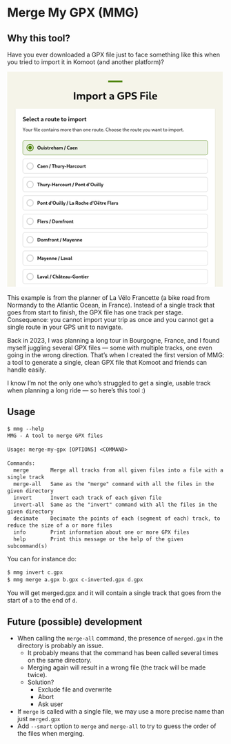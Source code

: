 # Merge My GPX (MMG)

## Why this tool?

Have you ever downloaded a GPX file just to face something like this when you tried to import it in Komoot (and another platform)? 

![import gpx with several tracks in komoot](./doc/import-komoot.png)

This example is from the planner of La Vélo Francette (a bike road from Normandy to the Atlantic Ocean, in France). Instead of a single track that goes from start to finish, the GPX file has one track per stage. Consequence: you cannot import your trip as once and you cannot get a single route in your GPS unit to navigate.

Back in 2023, I was planning a long tour in Bourgogne, France, and I found myself juggling several GPX files — some with multiple tracks, one even going in the wrong direction. That’s when I created the first version of MMG: a tool to generate a single, clean GPX file that Komoot and friends can handle easily.

I know I’m not the only one who’s struggled to get a single, usable track when planning a long ride — so here’s this tool :)

## Usage

```raw
$ mmg --help
MMG - A tool to merge GPX files

Usage: merge-my-gpx [OPTIONS] <COMMAND>

Commands:
  merge       Merge all tracks from all given files into a file with a single track
  merge-all   Same as the "merge" command with all the files in the given directory
  invert      Invert each track of each given file
  invert-all  Same as the "invert" command with all the files in the given directory
  decimate    Decimate the points of each (segment of each) track, to reduce the size of a or more files
  info        Print information about one or more GPX files
  help        Print this message or the help of the given subcommand(s)
```

You can for instance do:

```bash
$ mmg invert c.gpx
$ mmg merge a.gpx b.gpx c-inverted.gpx d.gpx
```

You will get merged.gpx and it will contain a single track that goes from the start of `a` to the end of `d`.

## Future (possible) development

- When calling the `merge-all` command, the presence of `merged.gpx` in the directory is probably an issue.
    - It probably means that the command has been called several times on the same directory.
    - Merging again will result in a wrong file (the track will be made twice).
    - Solution?
        - Exclude file and overwrite
        - Abort
        - Ask user
- If `merge` is called with a single file, we may use a more precise name than just `merged.gpx`
- Add `--smart` option to `merge` and `merge-all` to try to guess the order of the files when merging.

